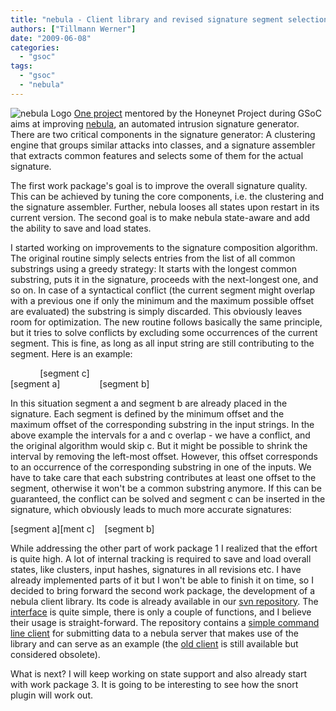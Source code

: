```yaml
---
title: "nebula - Client library and revised signature segment selection"
authors: ["Tillmann Werner"]
date: "2009-06-08"
categories: 
  - "gsoc"
tags: 
  - "gsoc"
  - "nebula"
---
```


[](/gsoc/project11 "HPSoc Project Description")![nebula Logo](images/nebula.png) [One project](/gsoc/project11 "HPSoc Project Description") mentored by the Honeynet Project during GSoC aims at improving [nebula](http://nebula.carnivore.it "nebula - An Intrusion Signature Generator"), an automated intrusion signature generator. There are two critical components in the signature generator: A clustering engine that groups similar attacks into classes, and a signature assembler that extracts common features and selects some of them for the actual signature.

The first work package's goal is to improve the overall signature quality. This can be achieved by tuning the core components, i.e. the clustering and the signature assembler. Further, nebula looses all states upon restart in its current version. The second goal is to make nebula state-aware and add the ability to save and load states.

I started working on improvements to the signature composition algorithm. The original routine simply selects entries from the list of all common substrings using a greedy strategy: It starts with the longest common substring, puts it in the signature, proceeds with the next-longest one, and so on. In case of a syntactical conflict (the current segment might overlap with a previous one if only the minimum and the maximum possible offset are evaluated) the substring is simply discarded. This obviously leaves room for optimization. The new routine follows basically the same principle, but it tries to solve conflicts by excluding some occurrences of the current segment. This is fine, as long as all input string are still contributing to the segment. Here is an example:

            \[segment c\]  
\[segment a\]                \[segment b\]  

In this situation segment a and segment b are already placed in the signature. Each segment is defined by the minimum offset and the maximum offset of the corresponding substring in the input strings. In the above example the intervals for a and c overlap - we have a conflict, and the original algorithm would skip c. But it might be possible to shrink the interval by removing the left-most offset. However, this offset corresponds to an occurrence of the corresponding substring in one of the inputs. We have to take care that each substring contributes at least one offset to the segment, otherwise it won't be a common substring anymore. If this can be guaranteed, the conflict can be solved and segment c can be inserted in the signature, which obviously leads to much more accurate signatures:

\[segment a\]\[ment c\]    \[segment b\]  

While addressing the other part of work package 1 I realized that the effort is quite high. A lot of internal tracking is required to save and load overall states, like clusters, input hashes, signatures in all revisions etc. I have already implemented parts of it but I won't be able to finish it on time, so I decided to bring forward the second work package, the development of a nebula client library. Its code is already available in our [svn repository](http://svn.carnivore.it/browser/nebula/trunk/lib "nebula svn repository"). The [interface](http://svn.carnivore.it/browser/nebula/trunk/include/nebula.h "nebula svn repository") is quite simple, there is only a couple of functions, and I believe their usage is straight-forward. The repository contains a [simple command line client](http://svn.carnivore.it/browser/nebula/trunk/client "nebula svn repository") for submitting data to a nebula server that makes use of the library and can serve as an example (the [old client](http://svn.carnivore.it/browser/nebula/trunk/deprecated "nebula svn repository") is still available but considered obsolete).

What is next? I will keep working on state support and also already start with work package 3. It is going to be interesting to see how the snort plugin will work out.
